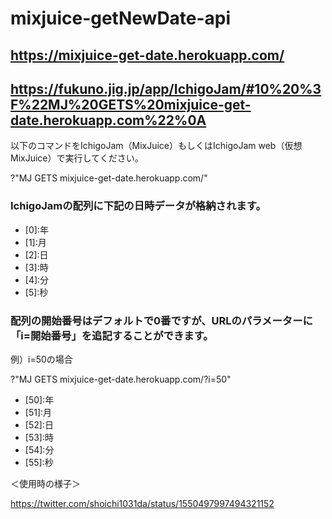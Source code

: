 # mixjuice-getNewDate-api
## https://mixjuice-get-date.herokuapp.com/
## https://fukuno.jig.jp/app/IchigoJam/#10%20%3F%22MJ%20GETS%20mixjuice-get-date.herokuapp.com%22%0A

以下のコマンドをIchigoJam（MixJuice）もしくはIchigoJam web（仮想MixJuice）で実行してください。

?"MJ GETS mixjuice-get-date.herokuapp.com/"

### IchigoJamの配列に下記の日時データが格納されます。
<ul>
<li>[0]:年</li>
<li>[1]:月</li>
<li>[2]:日</li>
<li>[3]:時</li>
<li>[4]:分</li>
<li>[5]:秒</li>
</ul>

### 配列の開始番号はデフォルトで0番ですが、URLのパラメーターに「i=開始番号」を追記することができます。

例）i=50の場合

?"MJ GETS mixjuice-get-date.herokuapp.com/?i=50"

<ul>
<li>[50]:年</li>
<li>[51]:月</li>
<li>[52]:日</li>
<li>[53]:時</li>
<li>[54]:分</li>
<li>[55]:秒</li>
</ul>

＜使用時の様子＞

https://twitter.com/shoichi1031da/status/1550497997494321152
